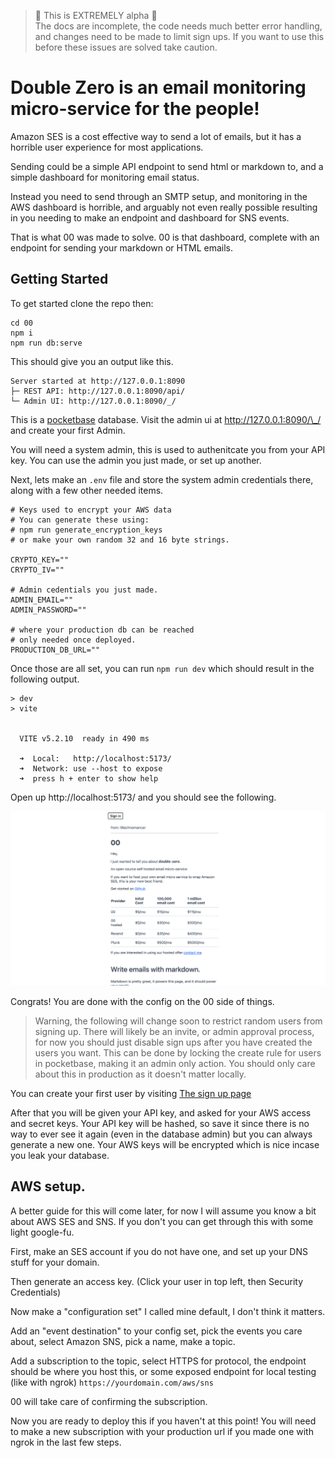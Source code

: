 > 🚨 This is EXTREMELY alpha 🚨\
> The docs are incomplete, the code needs much better error handling, and changes need to be made to limit sign ups. If you want to use this before these issues are solved take caution.

# Double Zero is an email monitoring micro-service for the people!

Amazon SES is a cost effective way to send a lot of emails, but it has a horrible user experience for most applications.

Sending could be a simple API endpoint to send html or markdown to, and a simple dashboard for monitoring email status.

Instead you need to send through an SMTP setup, and monitoring in the AWS dashboard is horrible, and arguably not even really possible resulting in you needing to make an endpoint and dashboard for SNS events.

That is what 00 was made to solve. 00 is that dashboard, complete with an endpoint for sending your markdown or HTML emails.

## Getting Started

To get started clone the repo then:

```
cd 00
npm i
npm run db:serve
```

This should give you an output like this.

```
Server started at http://127.0.0.1:8090
├─ REST API: http://127.0.0.1:8090/api/
└─ Admin UI: http://127.0.0.1:8090/_/
```

This is a [pocketbase](https://pocketbase.io/) database. Visit the admin ui at http://127.0.0.1:8090/\_/ and create your first Admin.

You will need a system admin, this is used to authenitcate you from your API key. You can use the admin you just made, or set up another.

Next, lets make an `.env` file and store the system admin credentials there, along with a few other needed items.

```
# Keys used to encrypt your AWS data
# You can generate these using:
# npm run generate_encryption_keys
# or make your own random 32 and 16 byte strings.

CRYPTO_KEY=""
CRYPTO_IV=""

# Admin cedentials you just made. 
ADMIN_EMAIL=""
ADMIN_PASSWORD=""

# where your production db can be reached
# only needed once deployed. 
PRODUCTION_DB_URL="" 
```

Once those are all set, you can run `npm run dev` which should result in the following output.

```
> dev
> vite


  VITE v5.2.10  ready in 490 ms

  ➜  Local:   http://localhost:5173/
  ➜  Network: use --host to expose
  ➜  press h + enter to show help
```

Open up http://localhost:5173/ and you should see the following.

![Home page screenshot](<guides/images/Screenshot 2024-04-29 at 6.25.23 PM.png>)

Congrats! You are done with the config on the 00 side of things.

> Warning, the following will change soon to restrict random users from signing up. There will likely be an invite, or admin approval process, for now you should just disable sign ups after you have created the users you want. This can be done by locking the create rule for users in pocketbase, making it an admin only action. You should only care about this in production as it doesn't matter locally.

You can create your first user by visiting [The sign up page](http://localhost:5173/auth/sign-up)

After that you will be given your API key, and asked for your AWS access and secret keys. Your API key will be hashed, so save it since there is no way to ever see it again (even in the database admin) but you can always generate a new one. Your AWS keys will be encrypted which is nice incase you leak your database.

## AWS setup.

A better guide for this will come later, for now I will assume you know a bit about AWS SES and SNS. If you don't you can get through this with some light google-fu.

First, make an SES account if you do not have one, and set up your DNS stuff for your domain.

Then generate an access key. (Click your user in top left, then Security Credentials)

Now make a "configuration set" I called mine default, I don't think it matters.

Add an "event destination" to your config set, pick the events you care about, select Amazon SNS, pick a name, make a topic.

Add a subscription to the topic, select HTTPS for protocol, the endpoint should be where you host this, or some exposed endpoint for local testing (like with ngrok) `https://yourdomain.com/aws/sns`

00 will take care of confirming the subscription.

Now you are ready to deploy this if you haven't at this point! You will need to make a new subscription with your production url if you made one with ngrok in the last few steps.
